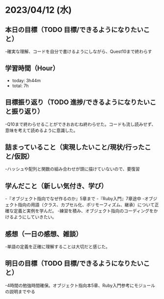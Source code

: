 # 2023/04/12 (水)

## 本日の目標（TODO 目標/できるようになりたいこと）

-確実な理解、コードを自分で書けるようにしながら、Quest10まで終わらす

## 学習時間（Hour）

- today: 3h44m
- total: 7h

## 目標振り返り（TODO 進捗/できるようになりたいこと振り返り）

-Q10まで終わらせることができおおむね終わらせた。コードも流し読みせず、意味を考えて読めるように意識した。

## 詰まっていること（実現したいこと/現状/行ったこと/仮説）

-ハッシュや配列と関数の組み合わせが頭に描けていないので、要復習

## 学んだこと（新しい気付き、学び）

-『オブジェクト指向でなぜ作るのか』5章まで
-『Ruby入門』7章途中
-オブジェクト指向の用語（クラス、カプセル化、ポリモーフィズム、継承）について正確な定義と実例を学んだ。
-練習を積み、オブジェクト指向のコーディングをかけるようにしていきたい。

## 感想（一日の感想、雑談）

-単語の定義を正確に理解することは大切だと感じた。

## 明日の目標（TODO 目標/できるようになりたいこと）

-4時間の勉強時間確保。オブジェクト指向本5章、Ruby入門参考にモジュールの説明までやる

